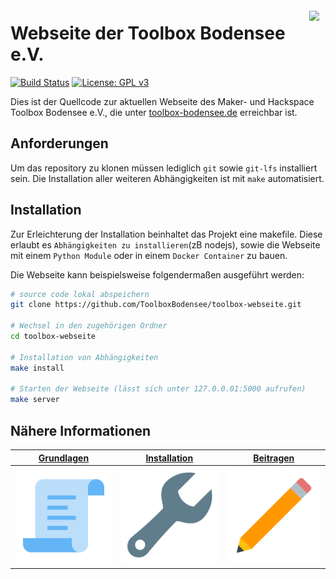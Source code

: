 <a href="https://toolbox-bodensee.de"><img src="https://avatars0.githubusercontent.com/u/9744766?s=200&v=4" align="right" hspace="10" vspace="6"></a>

Webseite der Toolbox Bodensee e.V.
====================================

[![Build Status](https://travis-ci.org/ToolboxBodensee/toolbox-webseite.svg?branch=master)](https://travis-ci.org/ToolboxBodensee/toolbox-webseite)
[![License: GPL v3](https://img.shields.io/badge/License-GPLv3-blue.svg)](https://www.gnu.org/licenses/gpl-3.0)

Dies ist der Quellcode zur aktuellen Webseite des Maker- und Hackspace Toolbox Bodensee e.V., die unter [toolbox-bodensee.de](https://toolbox-bodensee.de/) erreichbar ist.


Anforderungen
---------------------------------
Um das repository zu klonen müssen lediglich ``git`` sowie ``git-lfs`` installiert sein. Die Installation aller weiteren Abhängigkeiten ist mit ``make`` automatisiert.

Installation
---------------------------------

Zur Erleichterung der Installation beinhaltet das Projekt eine makefile. Diese erlaubt es ``Abhängigkeiten zu installieren``(zB nodejs), sowie die Webseite mit einem ``Python Module`` oder in einem ``Docker Container`` zu bauen.

Die Webseite kann beispielsweise folgendermaßen ausgeführt werden:
```bash
# source code lokal abspeichern
git clone https://github.com/ToolboxBodensee/toolbox-webseite.git

# Wechsel in den zugehörigen Ordner
cd toolbox-webseite

# Installation von Abhängigkeiten
make install

# Starten der Webseite (lässt sich unter 127.0.0.01:5000 aufrufen)
make server
```

Nähere Informationen
---------------------------------
| **[Grundlagen](https://github.com/ToolboxBodensee/toolbox-webseite/wiki/Grundlagen)**     | **[Installation](https://github.com/ToolboxBodensee/toolbox-webseite/wiki/Installation)**     | **[Beitragen](https://github.com/ToolboxBodensee/toolbox-webseite/wiki/Contributing)**           |
|-------------------------------------|-------------------------------|-----------------------------------|
| [![i1](https://github.com/ToolboxBodensee/toolbox-webseite-wiki/blob/master/images/tech-docs.svg)](https://github.com/ToolboxBodensee/toolbox-webseite/wiki/Grundlagen) | [![i2](https://github.com/ToolboxBodensee/toolbox-webseite-wiki/blob/master/images/install.svg)](https://github.com/ToolboxBodensee/toolbox-webseite/wiki/Installation) | [![i3](https://github.com/ToolboxBodensee/toolbox-webseite-wiki/blob/master/images/edit.svg)](https://github.com/ToolboxBodensee/toolbox-webseite/wiki/Contribution) |
